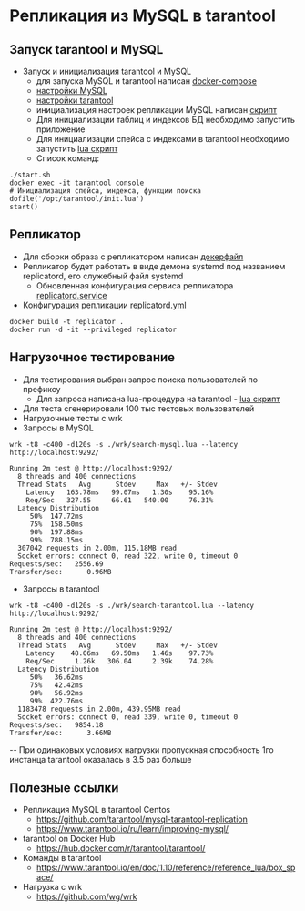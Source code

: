 # Репликация из MySQL в tarantool

## Запуск tarantool и MySQL
- Запуск и инициализация tarantool и MySQL 
  - для запуска MySQL и tarantool написан [docker-compose](docker-compose.yml)
  - [настройки MySQL](./mysql-master/conf/mysql.conf.cnf)
  - [настройки tarantool](./tarantool/conf/config.yml)
  - инициализация настроек репликации MySQL написан [скрипт](start.sh)
  - Для инициализации таблиц и индексов БД необходимо запустить приложение
  - Для инициализации спейса с индексами в tarantool необходимо запустить [lua скрипт](./tarantool/conf/init.lua)
  - Список команд:
```shell script
./start.sh
docker exec -it tarantool console
# Инициализация спейса, индекса, функции поиска
dofile('/opt/tarantool/init.lua')
start()
```


## Репликатор
- Для сборки образа c репликатором написан [докерфайл](Dockerfile)
- Репликатор будет работать в виде демона systemd под названием replicatord, его служебный файл systemd
  - Обновленная конфигурация сервиса репликатора [replicatord.service](./mysql-tarantool-replication/replicatord.service)
- Конфигурация репликации [replicatord.yml](./mysql-tarantool-replication/replicatord.yml)
```shell script
docker build -t replicator .
docker run -d -it --privileged replicator
```


## Нагрузочное тестирование
- Для тестирования выбран запрос поиска пользователей по префиксу
  - Для запроса написана lua-процедура на tarantool - [lua скрипт](./tarantool/conf/init.lua)
- Для теста сгенерировали 100 тыс тестовых пользователей
- Нагрузочные тесты с wrk
- Запросы в MySQL
```shell script
wrk -t8 -c400 -d120s -s ./wrk/search-mysql.lua --latency http://localhost:9292/
```
```
Running 2m test @ http://localhost:9292/
  8 threads and 400 connections
  Thread Stats   Avg      Stdev     Max   +/- Stdev
    Latency   163.78ms   99.07ms   1.30s    95.16%
    Req/Sec   327.55     66.61   540.00     76.31%
  Latency Distribution
     50%  147.72ms
     75%  158.50ms
     90%  197.88ms
     99%  788.15ms
  307042 requests in 2.00m, 115.18MB read
  Socket errors: connect 0, read 322, write 0, timeout 0
Requests/sec:   2556.69
Transfer/sec:      0.96MB
```
- Запросы в tarantool
```shell script
wrk -t8 -c400 -d120s -s ./wrk/search-tarantool.lua --latency http://localhost:9292/
```
```
Running 2m test @ http://localhost:9292/
  8 threads and 400 connections
  Thread Stats   Avg      Stdev     Max   +/- Stdev
    Latency    48.06ms   69.50ms   1.46s    97.73%
    Req/Sec     1.26k   306.04     2.39k    74.28%
  Latency Distribution
     50%   36.62ms
     75%   42.42ms
     90%   56.92ms
     99%  422.76ms
  1183478 requests in 2.00m, 439.95MB read
  Socket errors: connect 0, read 339, write 0, timeout 0
Requests/sec:   9854.18
Transfer/sec:      3.66MB
```
-- При одинаковых условиях нагрузки пропускная способность 1го инстанца tarantool оказалась в 3.5 раз больше


## Полезные ссылки
- Репликация MySQL в tarantool Centos
  - https://github.com/tarantool/mysql-tarantool-replication
  - https://www.tarantool.io/ru/learn/improving-mysql/
- tarantool on Docker Hub
  - https://hub.docker.com/r/tarantool/tarantool/
- Команды в tarantool
  - https://www.tarantool.io/en/doc/1.10/reference/reference_lua/box_space/
- Нагрузка с wrk
  - https://github.com/wg/wrk
